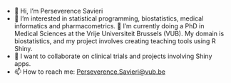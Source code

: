 - 👋 Hi, I’m Perseverence Savieri
- 👀 I’m interested in statistical programming, biostatistics, medical informatics and pharmacometrics.
🌱 I’m currently doing a PhD in Medical Sciences at the Vrije Universiteit Brussels (VUB). My domain is biostatistics, and my project involves creating teaching tools using R Shiny.
- 💞️ I want to collaborate on clinical trials and projects involving Shiny apps.
- 📫 How to reach me: Perseverence.Savieri@vub.be

<!---
psavvy/psavvy is a ✨ special ✨ repository because its `README.md` (this file) appears on your GitHub profile.
You can click the Preview link to take a look at your changes.
--->
